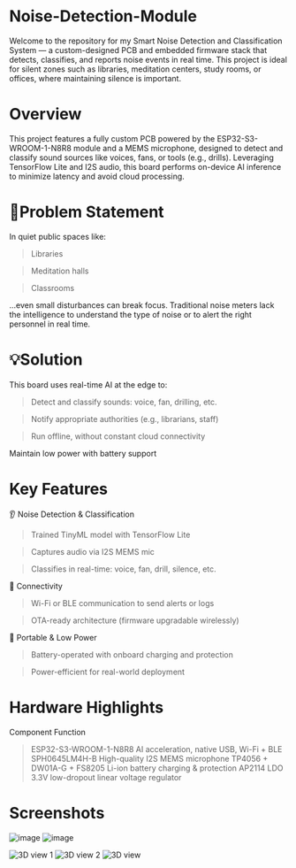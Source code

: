 # Noise-Detection-Module
Welcome to the repository for my Smart Noise Detection and Classification System — a custom-designed PCB and embedded firmware stack that detects, classifies, and reports noise events in real time. This project is ideal for silent zones such as libraries, meditation centers, study rooms, or offices, where maintaining silence is important.
# Overview
This project features a fully custom PCB powered by the ESP32-S3-WROOM-1-N8R8 module and a MEMS microphone, designed to detect and classify sound sources like voices, fans, or tools (e.g., drills). Leveraging TensorFlow Lite and I2S audio, this board performs on-device AI inference to minimize latency and avoid cloud processing. 
# 🎯Problem Statement
In quiet public spaces like:

> Libraries

> Meditation halls

> Classrooms

...even small disturbances can break focus. Traditional noise meters lack the intelligence to understand the type of noise or to alert the right personnel in real time.
# 💡Solution
This board uses real-time AI at the edge to:

> Detect and classify sounds: voice, fan, drilling, etc.

> Notify appropriate authorities (e.g., librarians, staff)

> Run offline, without constant cloud connectivity

Maintain low power with battery support
# Key Features
👂 Noise Detection & Classification

> Trained TinyML model with TensorFlow Lite

> Captures audio via I2S MEMS mic

> Classifies in real-time: voice, fan, drill, silence, etc.

📲 Connectivity
> Wi-Fi or BLE communication to send alerts or logs

> OTA-ready architecture (firmware upgradable wirelessly)

🔋 Portable & Low Power
> Battery-operated with onboard charging and protection

> Power-efficient for real-world deployment
# Hardware Highlights
Component	Function
> ESP32-S3-WROOM-1-N8R8	AI acceleration, native USB, Wi-Fi + BLE
> SPH0645LM4H-B	High-quality I2S MEMS microphone
> TP4056 + DW01A-G + FS8205	Li-ion battery charging & protection
> AP2114 LDO	3.3V low-dropout linear voltage regulator
# Screenshots

![image](https://github.com/user-attachments/assets/59874362-b1ff-442a-ab86-fa713970a079)  ![image](https://github.com/user-attachments/assets/2a0cdebd-686d-48ba-b7f6-504c5b5eb8ca)



![3D view 1](https://github.com/user-attachments/assets/29332958-6963-4d16-a4ec-44cb6d4109a4)  ![3D view 2](https://github.com/user-attachments/assets/a30f0433-cb86-4255-ae98-3a59fa31e86f)
![3D view](https://github.com/user-attachments/assets/7eb0b7d1-6ab1-4b3f-b1e3-64d9a00e376c)



